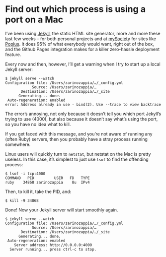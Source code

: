 # Find out which process is using a port on a Mac

I’ve been using [Jekyll](http://jekyllrb.com/), the static HTML site generator, more and more these last few weeks – for both personal projects and at [mySociety](http://mysociety.org/) for sites like [Poplus](http://poplus.org/). It does 95% of what everybody would want, right out of the box, and the Github Pages integration makes for a killer zero-hassle deployment feature.

Every now and then, however, I’ll get a warning when I try to start up a local Jekyll server:

```
$ jekyll serve --watch
Configuration file: /Users/zarinozappia/…/_config.yml
            Source: /Users/zarinozappia/…
       Destination: /Users/zarinozappia/…/_site
      Generating... done.
 Auto-regeneration: enabled
error: Address already in use - bind(2). Use --trace to view backtrace
```

The error’s annoying, not only because it doesn’t tell you which port Jekyll’s trying to use (4000), but also because it doesn’t say what’s using the port, so you have no idea what to kill.

If you get faced with this message, and you’re not aware of running any (often Ruby) servers, then you probably have a stray process running somewhere.

Linux users will quickly turn to `netstat`, but netstat on the Mac is pretty useless. In this case, it’s simplest to just use `lsof` to find the offending process:

```
$ lsof -i tcp:4000
COMMAND   PID         USER   FD   TYPE
ruby    34868 zarinozappia    8u  IPv4
```

Then, to kill it, take the PID, and:

```
$ kill -9 34868
```

Done! Now your Jekyll server will start smoothly again.

```
$ jekyll serve --watch
Configuration file: /Users/zarinozappia/…/_config.yml
            Source: /Users/zarinozappia/…
       Destination: /Users/zarinozappia/…/_site
      Generating... done.
 Auto-regeneration: enabled
    Server address: http://0.0.0.0:4000
  Server running... press ctrl-c to stop.
```

<link href="/post/write-hfs-synology-nas">
<link href="/post/git-push-to-deploy">
<meta name="description" content="Tired of getting an “Address already in use” error when you start Jekyll on your Mac? Use this handy command to track down the cause, and get your server back up and running.">
